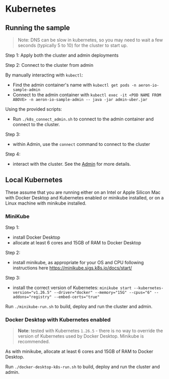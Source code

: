 # Kubernetes

## Running the sample

> Note: DNS can be slow in kubernetes, so you may need to wait a few seconds (typically 5 to 10) for the cluster to start up.

Step 1: Apply both the cluster and admin deployments

Step 2: Connect to the cluster from admin

By manually interacting with `kubectl`:

- Find the admin container's name with `kubectl get pods -n aeron-io-sample-admin`
- Connect to the admin container with `kubectl exec -it <POD NAME FROM ABOVE> -n aeron-io-sample-admin -- java -jar admin-uber.jar`

Using the provided scripts:

- Run `./k8s_connect_admin.sh` to connect to the admin container and connect to the cluster.

Step 3:

- within Admin, use the `connect` command to connect to the cluster

Step 4:

- interact with the cluster. See the [Admin](../admin/readme.md) for more details.

## Local Kubernetes

These assume that you are running either on an Intel or Apple Silicon Mac with Docker Desktop and Kubernetes enabled or minikube installed, or on a Linux machine with minikube installed.

### MiniKube

Step 1:
- install Docker Desktop
- allocate at least 6 cores and 15GB of RAM to Docker Desktop

Step 2:
- install minikube, as appropriate for your OS and CPU following instructions here https://minikube.sigs.k8s.io/docs/start/

Step 3:
- install the correct version of Kubernetes: `minikube start --kubernetes-version="v1.26.5" --driver="docker" --memory="15G" --cpus="6" --addons="registry" --embed-certs="true"`

Run `./minikube-run.sh` to build, deploy and run the cluster and admin. 

### Docker Desktop with Kubernetes enabled

> **Note**: tested with Kubernetes `1.26.5` - there is no way to override the version of Kubernetes used by Docker Desktop. Minikube is recommended.

As with minikube, allocate at least 6 cores and 15GB of RAM to Docker Desktop.

Run `./docker-desktop-k8s-run.sh` to build, deploy and run the cluster and admin.
